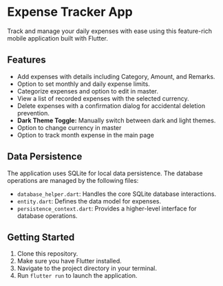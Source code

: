 # Expense Tracker App
Track and manage your daily expenses with ease using this feature-rich mobile application built with Flutter.

## Features

- Add expenses with details including Category, Amount, and Remarks.
- Option to set monthly and daily expense limits.
- Categorize expenses and option to edit in master.
- View a list of recorded expenses with the selected currency.
- Delete expenses with a confirmation dialog for accidental deletion prevention.
- **Dark Theme Toggle:** Manually switch between dark and light themes.
- Option to change currency in master
- Option to track month expense in the main page

## Data Persistence

The application uses SQLite for local data persistence. The database operations are managed by the following files:

- `database_helper.dart`: Handles the core SQLite database interactions.
- `entity.dart`: Defines the data model for expenses.
- `persistence_context.dart`: Provides a higher-level interface for database operations.

## Getting Started

1. Clone this repository.
2. Make sure you have Flutter installed.
3. Navigate to the project directory in your terminal.
4. Run `flutter run` to launch the application.
